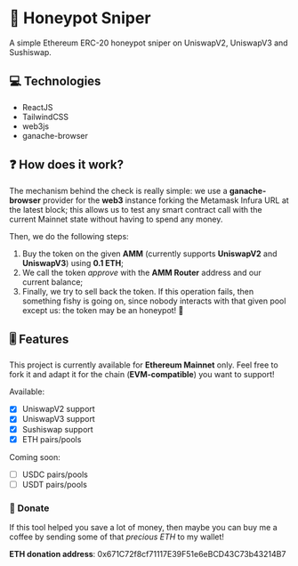 # 🍯 Honeypot Sniper

A simple Ethereum ERC-20 honeypot sniper on UniswapV2, UniswapV3 and Sushiswap.

## 💻 Technologies

- ReactJS
- TailwindCSS
- web3js
- ganache-browser

## ❓ How does it work?

The mechanism behind the check is really simple: we use a **ganache-browser** provider for the **web3** instance forking the Metamask Infura URL at the latest block; this allows us to test any smart contract call with the current Mainnet state without having to spend any money.

Then, we do the following steps:
1. Buy the token on the given **AMM** (currently supports **UniswapV2** and **UniswapV3**) using **0.1 ETH**;
2. We call the token *approve* with the **AMM Router** address and our current balance;
3. Finally, we try to sell back the token. If this operation fails, then something fishy is going on, since nobody interacts with that given pool except us: the token may be an honeypot! 🍯

## 🎚 Features

This project is currently available for **Ethereum Mainnet** only. Feel free to fork it and adapt it for the chain (**EVM-compatible**) you want to support!

Available:
- [x] UniswapV2 support
- [x] UniswapV3 support
- [x] Sushiswap support
- [x] ETH pairs/pools

Coming soon:
- [ ] USDC pairs/pools
- [ ] USDT pairs/pools

### 🤑 Donate

If this tool helped you save a lot of money, then maybe you can buy me a coffee by sending some of that *precious ETH* to my wallet!

**ETH donation address**: 0x671C72f8cf71117E39F51e6eBCD43C73b43214B7